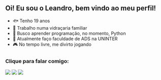 ## Oi! Eu sou o Leandro, bem vindo ao meu perfil!

- 🐟 Tenho 19 anos
- 🔭 Trabalho numa vidraçaria familiar
- 🤖 Busco aprender programação, no momento, Python
- 🌱 Atualmente faço faculdade de ADS na UNINTER
- 🎮 No tempo livre, me divirto jogando
## 
<h3>Clique para falar comigo:</h3>
<div>
  <a href="mailto:leandrodasilvapereira10@gmail.com"><img src="https://img.shields.io/badge/Gmail-D14836?style=for-the-badge&logo=gmail&logoColor=white" target="_blank"></a>
  <a href="https://api.whatsapp.com/send?phone=<35 992065435>" target="_blank"><img src="https://img.shields.io/badge/WhatsApp-25D366?style=for-the-badge&logo=whatsapp&logoColor=white" target="_blank"></a>
  <a href="https://www.linkedin.com/in/<Leandro Da Silva Pereira>" target="_blank"><img src="https://img.shields.io/badge/LinkedIn-0077B5?style=for-the-badge&logo=linkedin&logoColor=white" target="_blank"></a>
</div>
